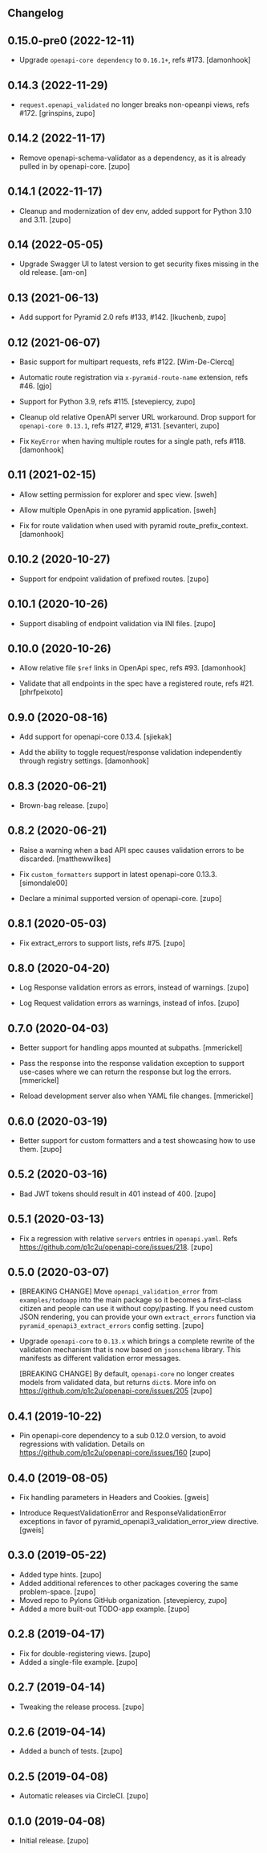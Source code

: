 ## Changelog


0.15.0-pre0 (2022-12-11)
------------------------

* Upgrade `openapi-core dependency` to `0.16.1+`, refs #173.
  [damonhook]


0.14.3 (2022-11-29)
-------------------

* `request.openapi_validated` no longer breaks non-opeanpi views, refs #172.
  [grinspins, zupo]


0.14.2 (2022-11-17)
-------------------

* Remove openapi-schema-validator as a dependency, as it is already pulled in
  by openapi-core.
  [zupo]


0.14.1 (2022-11-17)
-------------------

* Cleanup and modernization of dev env, added support for Python 3.10 and 3.11.
  [zupo]


0.14 (2022-05-05)
-----------------

* Upgrade Swagger UI to latest version to get security fixes missing in
  the old release.
  [am-on]


0.13 (2021-06-13)
-----------------

* Add support for Pyramid 2.0 refs #133, #142.
  [lkuchenb, zupo]


0.12 (2021-06-07)
-----------------

* Basic support for multipart requests, refs #122.
  [Wim-De-Clercq]

* Automatic route registration via `x-pyramid-route-name` extension, refs #46.
  [gjo]

* Support for Python 3.9, refs #115.
  [stevepiercy, zupo]

* Cleanup old relative OpenAPI server URL workaround. Drop support for
  `openapi-core 0.13.1`, refs #127, #129, #131.
  [sevanteri, zupo]

* Fix `KeyError` when having multiple routes for a single path, refs #118.
  [damonhook]


0.11 (2021-02-15)
-----------------

* Allow setting permission for explorer and spec view.
  [sweh]

* Allow multiple OpenApis in one pyramid application.
  [sweh]

* Fix for route validation when used with pyramid route_prefix_context.
  [damonhook]


0.10.2 (2020-10-27)
------------------

* Support for endpoint validation of prefixed routes.
  [zupo]


0.10.1 (2020-10-26)
------------------

* Support disabling of endpoint validation via INI files.
  [zupo]


0.10.0 (2020-10-26)
------------------

* Allow relative file `$ref` links in OpenApi spec, refs #93.
  [damonhook]

* Validate that all endpoints in the spec have a registered route, refs #21.
  [phrfpeixoto]


0.9.0 (2020-08-16)
------------------

* Add support for openapi-core 0.13.4.
  [sjiekak]

* Add the ability to toggle request/response validation independently through
  registry settings.
  [damonhook]


0.8.3 (2020-06-21)
------------------

* Brown-bag release.
  [zupo]


0.8.2 (2020-06-21)
------------------

* Raise a warning when a bad API spec causes validation errors to be discarded.
  [matthewwilkes]

* Fix `custom_formatters` support in latest openapi-core 0.13.3.
  [simondale00]

* Declare a minimal supported version of openapi-core.
  [zupo]


0.8.1 (2020-05-03)
------------------

* Fix extract_errors to support lists, refs #75.
  [zupo]


0.8.0 (2020-04-20)
------------------

* Log Response validation errors as errors, instead of warnings.
  [zupo]

* Log Request validation errors as warnings, instead of infos.
  [zupo]


0.7.0 (2020-04-03)
------------------

* Better support for handling apps mounted at subpaths.
  [mmerickel]

* Pass the response into the response validation exception to support use-cases
  where we can return the response but log the errors.
  [mmerickel]

* Reload development server also when YAML file changes.
  [mmerickel]


0.6.0 (2020-03-19)
------------------

* Better support for custom formatters and a test showcasing how to use them.
  [zupo]


0.5.2 (2020-03-16)
------------------

* Bad JWT tokens should result in 401 instead of 400.
  [zupo]


0.5.1 (2020-03-13)
------------------

* Fix a regression with relative `servers` entries in `openapi.yaml`.
  Refs https://github.com/p1c2u/openapi-core/issues/218.
  [zupo]


0.5.0 (2020-03-07)
------------------

* [BREAKING CHANGE] Move `openapi_validation_error` from `examples/todoapp`
  into the main package so it becomes a first-class citizen and people can use
  it without copy/pasting. If you need custom JSON rendering, you can provide
  your own `extract_errors` function via `pyramid_openapi3_extract_errors`
  config setting.
  [zupo]

* Upgrade `openapi-core` to `0.13.x` which brings a complete rewrite of the
  validation mechanism that is now based on `jsonschema` library. This
  manifests as different validation error messages.

  [BREAKING CHANGE] By default, `openapi-core` no longer creates models
  from validated data, but returns `dict`s. More info on
  https://github.com/p1c2u/openapi-core/issues/205
  [zupo]


0.4.1 (2019-10-22)
------------------

* Pin openapi-core dependency to a sub 0.12.0 version, to avoid
  regressions with validation. Details on
  https://github.com/p1c2u/openapi-core/issues/160
  [zupo]


0.4.0 (2019-08-05)
------------------

* Fix handling parameters in Headers and Cookies. [gweis]

* Introduce RequestValidationError and ResponseValidationError exceptions
  in favor of pyramid_openapi3_validation_error_view directive.
  [gweis]


0.3.0 (2019-05-22)
------------------

* Added type hints. [zupo]
* Added additional references to other packages covering the same problem-space. [zupo]
* Moved repo to Pylons GitHub organization. [stevepiercy, zupo]
* Added a more built-out TODO-app example. [zupo]


0.2.8 (2019-04-17)
------------------

* Fix for double-registering views. [zupo]
* Added a single-file example. [zupo]


0.2.7 (2019-04-14)
------------------

* Tweaking the release process. [zupo]


0.2.6 (2019-04-14)
------------------

* Added a bunch of tests. [zupo]


0.2.5 (2019-04-08)
------------------

* Automatic releases via CircleCI. [zupo]


0.1.0 (2019-04-08)
------------------

* Initial release. [zupo]
